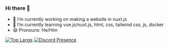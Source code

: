 ### Hi there 👋
- 🔭 I’m currently working on making a website in nuxt.js
- 🌱 I’m currently learning vue.js/nuxt.js, html, css, tailwind css, js, docker
- 😄 Pronouns: He/Him

[![Top Langs](https://github-readme-stats.vercel.app/api/top-langs/?username=Nunya-9018&theme=dark)](https://github.com/anuraghazra/github-readme-stats)
[![Discord Presence](https://lanyard.cnrad.dev/api/382579396848123914?hideDiscrim=true)]()

<!--
**Nunya-9018/Nunya-9018** is a ✨ _special_ ✨ repository because its `README.md` (this file) appears on your GitHub profile.

Here are some ideas to get you started:

- 🔭 I’m currently working on making a website in nuxt.js
- 🌱 I’m currently learning vue.js/nuxt.js, html, css, tailwind css, js, docker
- 👯 I’m looking to collaborate on ...
- 🤔 I’m looking for help with ...
- 💬 Ask me about how to use docker 
- 📫 How to reach me: ...
- 😄 Pronouns: He/Him
- ⚡ Fun fact: ...
-->
